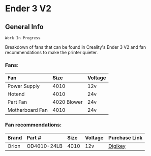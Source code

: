 # Ender 3 V2
## General Info
    Work In Progress
Breakdown of fans that can be found in Creality's Ender 3 V2 and fan recommendations to make the printer quieter.

### Fans:
|Fan|Size|Voltage|
|:---|:---|:---|
| Power Supply | 4010 | 12v |
| Hotend | 4010 | 24v |
| Part Fan | 4020 Blower | 24v |
| Motherboard Fan | 4010 | 24v |

### Fan recommendations:
|Brand|Part #|Size|Voltage|Purchase Link|
|:---|:---|:---|:---|:---|
| Orion | OD4010-24LB | 4010 | 12v | [Digikey](https://www.digikey.com/en/products/detail/orion-fans/OD4010-24LB/2621116) | 
